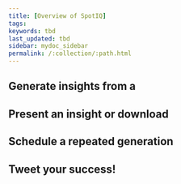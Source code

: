 ```yaml
---
title: [Overview of SpotIQ]
tags:
keywords: tbd
last_updated: tbd
sidebar: mydoc_sidebar
permalink: /:collection/:path.html
---
```


## Generate insights from a


## Present an insight or download


## Schedule a repeated generation


## Tweet your success!
